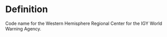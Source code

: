 # Definition

Code name for the Western Hemisphere Regional Center for the IGY World
Warning Agency.

